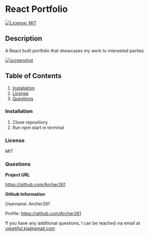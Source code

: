 # React Portfolio

[![License: MIT](https://img.shields.io/badge/License-MIT-yellow.svg)](https://opensource.org/licenses/MIT)

## **Description**

A React built portfolio that showcases my work to interested parties

[![screenshot](client/assets/reactPort.PNG)](assets/reactPort.PNG)


## **Table of Contents**

1. [Installation](#Installation)
2. [License](#License)
3. [Questions](#Questions)

### **Installation**

1. Clone repositiory
2. Run npm start in terminal

### **License**

MIT

### **Questions**

**Project URL**

<https://github.com/Archer261>

**Github Information**

Username: Archer261

Profile: <https://github.com/Archer261>

If you have any additional questions, I can be reached via email at <viewtiful.kja@gmail.com>
